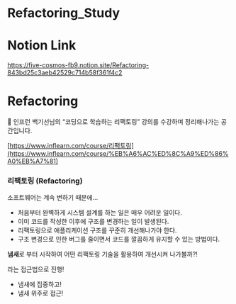 # Refactoring_Study

# Notion Link
https://five-cosmos-fb9.notion.site/Refactoring-843bd25c3aeb42529c714b58f361f4c2


# Refactoring

<aside>
🎈 인프런 백기선님의 “코딩으로 학습하는 리팩토링” 강의를 수강하며 정리해나가는 공간입니다.

[https://www.inflearn.com/course/리팩토링](https://www.inflearn.com/course/%EB%A6%AC%ED%8C%A9%ED%86%A0%EB%A7%81)

</aside>

### 리팩토링 (Refactoring)

소프트웨어는 계속 변하기 때문에...

- 처음부터 완벽하게 시스템 설계를 하는 일은 매우 어려운 일이다.
- 이미 코드를 작성한 이후에 구조를 변경하는 일이 발생된다.
- 리팩토링으로 애플리케이션 구조를 꾸준히 개선해나가야 한다.
- 구조 변경으로 인한 버그를 줄이면서 코드를 깔끔하게 유지할 수 있는 방법이다.

**냄새**로 부터 시작하여 어떤 리팩토링 기술을 활용하여 개선시켜 나가볼까?!

라는 접근법으로 진행!

- 냄새에 집중하고!
- 냄새 위주로 접근!
